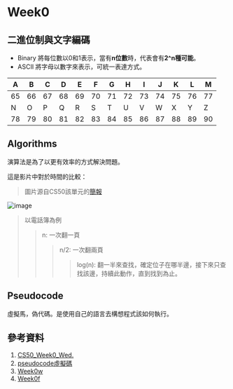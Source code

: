# Week0
## 二進位制與文字編碼
* Binary
將每位數以0和1表示，當有**n位數**時，代表會有**2^n種可能**。
* ASCII
將字母以數字來表示，可統一表達方式。

A | B | C | D | E | F | G | H | I | J | K | L | M
--|---|---|---|---|---|---|---|---|---|---|---|---
65 | 66 | 67 | 68 | 69 | 70 | 71 | 72 | 73 | 74 | 75 | 76 | 77
N | O | P | Q | R | S | T | U | V | W | X | Y | Z
78 | 79 | 80 | 81 | 82 | 83 | 84 | 85 | 86 | 87 | 88 | 89 | 90
## Algorithms
演算法是為了以更有效率的方式解決問題。

這是影片中對於時間的比較：
> 圖片源自CS50該單元的[簡報](http://cdn.cs50.net/2013/fall/lectures/0/w/week0w.pdf)

![image](https://images.plurk.com/3C5PpKih60IIkmfJWgWqXt.png)
> 以電話簿為例
>> n: 一次翻一頁
>>> n/2: 一次翻兩頁
>>>> log(n): 翻一半來查找，確定位子在哪半邊，接下來只查找該邊，持續此動作，直到找到為止。
## Pseudocode
虛擬馬，偽代碼。是使用自己的語言去構想程式該如何執行。
## 參考資料
1. [CS50_Week0_Wed.](http://cdn.cs50.net/2013/fall/lectures/0/w/week0w.pdf)
2. [pseudocode虛擬碼](https://medium.com/@skyeying77/pseudocode-%E8%99%9B%E6%93%AC%E7%A2%BC-720746c6b265)
3. [Week0w](https://www.youtube.com/watch?v=79gAss0K1TI)
4. [Week0f](http://cs50.tv/2013/fall/lectures/0/f/week0f-1080p.mp4)

